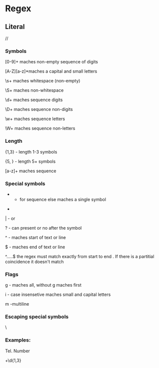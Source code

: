 # **Regex**

## Literal

\/<regex>/<options>

### Symbols
[0-9]+ maches non-empty sequence of digits

[A-Z][a-z]*maches a capital and  small letters

\s+ maches whitespace (non-empty)

\S+ maches non-whitespace

\d+ maches sequence digits

\D+ maches sequence non-digits

\w+ maches sequence letters

\W+ maches sequence non-letters

### Length

{1,3} - length 1-3 symbols

{5, } - length 5+ symbols

[a-z]+ maches sequence

### Special symbols

+ - for sequence else maches a single symbol

*
| - or

? - can present or no after the symbol

^ - maches start of text or line

$ - maches end of text or line

^.....$ the regex must match exactly from start to end . If there is a partitial coincidence it doesn't match

### Flags

g -  maches all, without g maches first

i - case insensetive maches small and capital letters

m -multiline


### Escaping special symbols

\ 



### Examples:

Tel. Number

\+\d{1,3}
